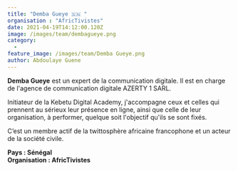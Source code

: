 ```yaml
---
title: "Demba Gueye 🇸🇳 "
organisation : "AfricTivistes"
date: 2021-04-19T14:12:00.120Z
image: /images/team/dembagueye.png
category:
  - 
feature_image: /images/team/Demba Gueye.png
author: Abdoulaye Guene
---
```

**Demba Gueye** est un expert de la communication digitale. Il est en charge de l'agence de communication digitale AZERTY 1 SARL. 

Initiateur de la Kebetu Digital Academy, j'accompagne ceux et celles qui prennent au sérieux leur présence en ligne, ainsi que celle de leur organisation, à performer, quelque soit l'objectif qu'ils se sont fixés.

C’est un membre actif de la twittosphère africaine francophone et un acteur de la société civile.

**Pays : Sénégal**  
**Organisation : AfricTivistes**
